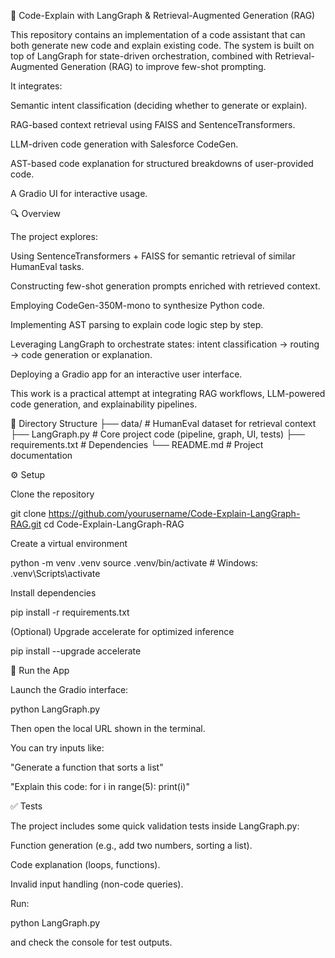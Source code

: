 🧠 Code-Explain with LangGraph & Retrieval-Augmented Generation (RAG)

This repository contains an implementation of a code assistant that can both generate new code and explain existing code. The system is built on top of LangGraph
 for state-driven orchestration, combined with Retrieval-Augmented Generation (RAG) to improve few-shot prompting.

It integrates:

Semantic intent classification (deciding whether to generate or explain).

RAG-based context retrieval using FAISS and SentenceTransformers.

LLM-driven code generation with Salesforce CodeGen.

AST-based code explanation for structured breakdowns of user-provided code.

A Gradio UI for interactive usage.

🔍 Overview

The project explores:

Using SentenceTransformers + FAISS for semantic retrieval of similar HumanEval tasks.

Constructing few-shot generation prompts enriched with retrieved context.

Employing CodeGen-350M-mono to synthesize Python code.

Implementing AST parsing to explain code logic step by step.

Leveraging LangGraph to orchestrate states: intent classification → routing → code generation or explanation.

Deploying a Gradio app for an interactive user interface.

This work is a practical attempt at integrating RAG workflows, LLM-powered code generation, and explainability pipelines.

📁 Directory Structure
├── data/               # HumanEval dataset for retrieval context
├── LangGraph.py        # Core project code (pipeline, graph, UI, tests)
├── requirements.txt    # Dependencies
└── README.md           # Project documentation

⚙️ Setup

Clone the repository

git clone https://github.com/yourusername/Code-Explain-LangGraph-RAG.git
cd Code-Explain-LangGraph-RAG


Create a virtual environment

python -m venv .venv
source .venv/bin/activate   # Windows: .venv\Scripts\activate


Install dependencies

pip install -r requirements.txt


(Optional) Upgrade accelerate for optimized inference

pip install --upgrade accelerate

🚀 Run the App

Launch the Gradio interface:

python LangGraph.py


Then open the local URL shown in the terminal.

You can try inputs like:

"Generate a function that sorts a list"

"Explain this code: for i in range(5): print(i)"

✅ Tests

The project includes some quick validation tests inside LangGraph.py:

Function generation (e.g., add two numbers, sorting a list).

Code explanation (loops, functions).

Invalid input handling (non-code queries).

Run:

python LangGraph.py


and check the console for test outputs.
